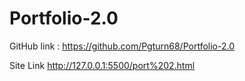 # Portfolio-2.0

GitHub link : https://github.com/Pgturn68/Portfolio-2.0

Site Link  http://127.0.0.1:5500/port%202.html

